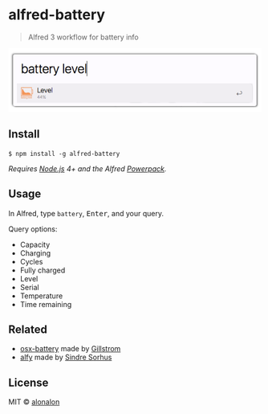 # alfred-battery

> Alfred 3 workflow for battery info

![alt tag](https://github.com/alonalon/alfred-battery/blob/master/media/screenshot.png?raw=true)

## Install

```
$ npm install -g alfred-battery
```

*Requires [Node.js](https://nodejs.org) 4+ and the Alfred [Powerpack](https://www.alfredapp.com/powerpack/).*

## Usage

In Alfred, type `battery`, <kbd>Enter</kbd>, and your query.

Query options:
 - Capacity
 - Charging
 - Cycles
 - Fully charged
 - Level
 - Serial
 - Temperature
 - Time remaining


## Related
- [osx-battery](https://github.com/gillstrom/osx-battery) made by [Gillstrom](https://github.com/gillstrom)
- [alfy](https://github.com/sindresorhus/alfy) made by [Sindre Sorhus](https://github.com/sindresorhus)

## License

MIT © [alonalon](http://aronhafner.com)
